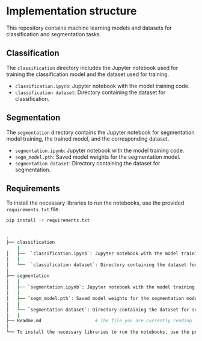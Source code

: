 # Implementation structure 

This repository contains machine learning models and datasets for classification and segmentation tasks.

## Classification

The `classification` directory includes the Jupyter notebook used for training the classification model and the dataset used for training.

- `classification.ipynb`: Jupyter notebook with the model training code.
- `classification dataset`: Directory containing the dataset for classification.

## Segmentation

The `segmentation` directory contains the Jupyter notebook for segmentation model training, the trained model, and the corresponding dataset.

- `segmentation.ipynb`: Jupyter notebook with the model training code.
- `segm_model.pth`: Saved model weights for the segmentation model.
- `segmentation dataset`: Directory containing the dataset for segmentation.

## Requirements

To install the necessary libraries to run the notebooks, use the provided `requirements.txt` file.

```bash
pip install -r requirements.txt


.
├── classification
    |
│   ├──  `classification.ipynb`: Jupyter notebook with the model training code.
|   |
│   └──  `classification dataset`: Directory containing the dataset for classification.
|
├── segmentation
|   |    
│   ├── `segmentation.ipynb`: Jupyter notebook with the model training code.
|   |
│   ├── `segm_model.pth`: Saved model weights for the segmentation model.
|   |
│   └── `segmentation dataset`: Directory containing the dataset for segmentation.
|   |  
├── Readme.md                    # The file you are currently reading
|  
└── To install the necessary libraries to run the notebooks, use the provided `requirements.txt` file.

